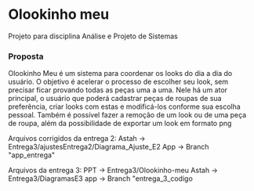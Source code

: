 # Olookinho meu
Projeto para disciplina Análise e Projeto de Sistemas

### Proposta
Olookinho Meu é um sistema para coordenar os looks do dia a dia do usuário. O objetivo é acelerar o processo de escolher seu look, sem precisar ficar provando todas as peças uma a uma. Nele há um ator principal, o usuário que poderá cadastrar peças de roupas de sua preferência, criar looks com estas e modificá-los conforme sua escolha pessoal. Também é possível fazer a remoção de um look ou de uma peça de roupa, além da possibilidade de exportar um look em formato png

Arquivos corrigidos da entrega 2:
  Astah -> Entrega3/ajustesEntrega2/Diagrama_Ajuste_E2
  App -> Branch "app_entrega"
  
Arquivos da entrega 3:
  PPT -> Entrega3/Olookinho-meu
  Astah -> Entrega3/DiagramasE3
  app -> Branch "entrega_3_codigo
